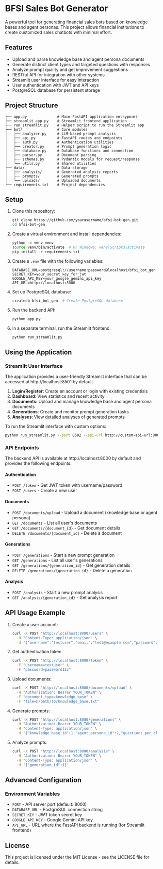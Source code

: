 # BFSI Sales Bot Generator

A powerful tool for generating financial sales bots based on knowledge bases and agent personas. This project allows financial institutions to create customized sales chatbots with minimal effort.

## Features

- Upload and parse knowledge base and agent persona documents
- Generate distinct client types and targeted questions with responses
- Analyze prompt quality and get improvement suggestions
- RESTful API for integration with other systems
- Streamlit user interface for easy interaction
- User authentication with JWT and API keys
- PostgreSQL database for persistent storage

## Project Structure

```
├── app.py              # Main FastAPI application entrypoint
├── streamlit_app.py    # Streamlit frontend application
├── run_streamlit.py    # Helper script to run the Streamlit app
├── bot/                # Core modules
│   ├── analyzer.py     # LLM-based prompt analysis
│   ├── api.py          # FastAPI routes and endpoints
│   ├── auth.py         # Authentication utilities
│   ├── creator.py      # Prompt generation logic
│   ├── database.py     # Database functions and connection
│   ├── parser.py       # Document parsing
│   ├── schemas.py      # Pydantic models for request/response
│   └── utils.py        # Shared utilities
├── data/               # Data storage
│   ├── analysis/       # Generated analysis reports
│   ├── prompts/        # Generated prompts
│   └── uploads/        # Uploaded documents
└── requirements.txt    # Project dependencies
```

## Setup

1. Clone this repository:
   ```bash
   git clone https://github.com/yourusername/bfsi-bot-gen.git
   cd bfsi-bot-gen
   ```

2. Create a virtual environment and install dependencies:
   ```bash
   python -m venv venv
   source venv/bin/activate  # On Windows: venv\Scripts\activate
   pip install -r requirements.txt
   ```

3. Create a `.env` file with the following variables:
   ```
   DATABASE_URL=postgresql://username:password@localhost/bfsi_bot_gen
   SECRET_KEY=your_secret_key_for_jwt
   GOOGLE_API_KEY=your_google_gemini_api_key
   API_URL=http://localhost:8000
   ```

4. Set up PostgreSQL database:
   ```bash
   createdb bfsi_bot_gen  # Create PostgreSQL database
   ```

5. Run the backend API:
   ```bash
   python app.py
   ```

6. In a separate terminal, run the Streamlit frontend:
   ```bash
   python run_streamlit.py
   ```

## Using the Application

### Streamlit User Interface

The application provides a user-friendly Streamlit interface that can be accessed at http://localhost:8501 by default.

1. **Login/Register**: Create an account or login with existing credentials
2. **Dashboard**: View statistics and recent activity
3. **Documents**: Upload and manage knowledge base and agent persona documents
4. **Generations**: Create and monitor prompt generation tasks
5. **Analyses**: View detailed analyses of generated prompts

To run the Streamlit interface with custom options:
```bash
python run_streamlit.py --port 8502 --api-url http://custom-api-url:8000
```

### API Endpoints

The backend API is available at http://localhost:8000 by default and provides the following endpoints:

#### Authentication
- `POST /token` - Get JWT token with username/password
- `POST /users` - Create a new user

#### Documents
- `POST /documents/upload` - Upload a document (knowledge base or agent persona)
- `GET /documents` - List all user's documents
- `GET /documents/{document_id}` - Get document details
- `DELETE /documents/{document_id}` - Delete a document

#### Generations
- `POST /generations` - Start a new prompt generation
- `GET /generations` - List all user's generations
- `GET /generations/{generation_id}` - Get generation details
- `DELETE /generations/{generation_id}` - Delete a generation

#### Analysis
- `POST /analysis` - Start a new prompt analysis
- `GET /analysis/{generation_id}` - Get analysis report

## API Usage Example

1. Create a user account:
   ```bash
   curl -X POST "http://localhost:8000/users" \
     -H "Content-Type: application/json" \
     -d '{"username":"testuser","email":"test@example.com","password":"password123"}'
   ```

2. Get authentication token:
   ```bash
   curl -X POST "http://localhost:8000/token" \
     -F "username=testuser" \
     -F "password=password123"
   ```

3. Upload documents:
   ```bash
   curl -X POST "http://localhost:8000/documents/upload" \
     -H "Authorization: Bearer YOUR_TOKEN" \
     -F "document_type=knowledge_base" \
     -F "file=@/path/to/knowledge_base.txt"
   ```

4. Generate prompts:
   ```bash
   curl -X POST "http://localhost:8000/generations" \
     -H "Authorization: Bearer YOUR_TOKEN" \
     -H "Content-Type: application/json" \
     -d '{"knowledge_base_id":1,"agent_persona_id":2,"questions_per_client":50}'
   ```

5. Analyze prompts:
   ```bash
   curl -X POST "http://localhost:8000/analysis" \
     -H "Authorization: Bearer YOUR_TOKEN" \
     -H "Content-Type: application/json" \
     -d '{"generation_id":1}'
   ```

## Advanced Configuration

### Environment Variables

- `PORT` - API server port (default: 8000)
- `DATABASE_URL` - PostgreSQL connection string
- `SECRET_KEY` - JWT token secret key
- `GOOGLE_API_KEY` - Google Gemini API key
- `API_URL` - URL where the FastAPI backend is running (for Streamlit frontend)

## License

This project is licensed under the MIT License - see the LICENSE file for details.
